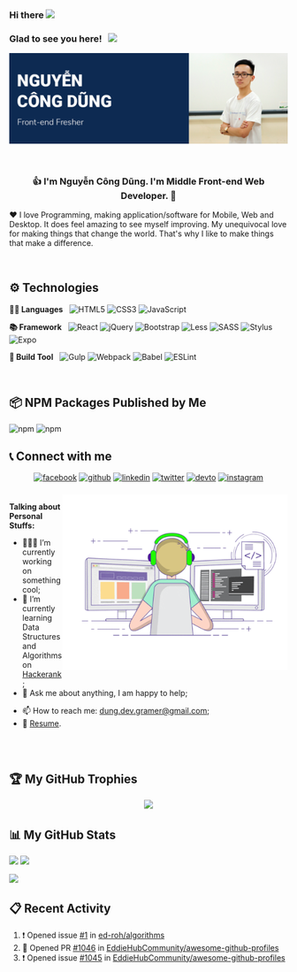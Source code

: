 ### Hi there <img src="https://media.giphy.com/media/hvRJCLFzcasrR4ia7z/giphy.gif" width="25px">


### Glad to see you here! &nbsp; ![](https://visitor-badge.glitch.me/badge?page_id=dunggramer.dunggramer)  
[![Cover](https://raw.githubusercontent.com/DungGramer/DungGramer/master/icon/cover-2.png)](https://github.com/DungGramer/)    


<br />
 
### <div align="center">👍 I'm Nguyễn Công Dũng. I'm Middle Front-end Web Developer.  🚀</div>
❤️ I love Programming, making application/software for Mobile, Web and Desktop. It does feel amazing to see myself improving. My unequivocal love for making things that change the world. That's why I like to make things that make a difference. 

<br/>

## ⚙️ Technologies
**✍🏼 Languages**  &nbsp; 
![HTML5](https://img.shields.io/badge/html5-%23E34F26.svg?style=for-the-badge&logo=html5&logoColor=white)
![CSS3](https://img.shields.io/badge/css3-%231572B6.svg?style=for-the-badge&logo=css3&logoColor=white)
	![JavaScript](https://img.shields.io/badge/javascript-%23323330.svg?style=for-the-badge&logo=javascript&logoColor=%23F7DF1E)

**📚 Framework**  &nbsp; 
![React](https://img.shields.io/badge/react-%2320232a.svg?style=for-the-badge&logo=react&logoColor=%2361DAFB)
![jQuery](https://img.shields.io/badge/jquery-%230769AD.svg?style=for-the-badge&logo=jquery&logoColor=white)
![Bootstrap](https://img.shields.io/badge/bootstrap-%23563D7C.svg?style=for-the-badge&logo=bootstrap&logoColor=white)
![Less](https://img.shields.io/badge/less-2B4C80?style=for-the-badge&logo=less&logoColor=white)
![SASS](https://img.shields.io/badge/SASS-hotpink.svg?style=for-the-badge&logo=SASS&logoColor=white)
![Stylus](https://img.shields.io/badge/stylus-%23ff6347.svg?style=for-the-badge&logo=stylus&logoColor=white)
![Expo](https://img.shields.io/badge/expo-1C1E24?style=for-the-badge&logo=expo&logoColor=#D04A37)

**🔨 Build Tool** &nbsp; 
	![Gulp](https://img.shields.io/badge/GULP-%23CF4647.svg?style=for-the-badge&logo=gulp&logoColor=white)
 ![Webpack](https://img.shields.io/badge/webpack-%238DD6F9.svg?style=for-the-badge&logo=webpack&logoColor=black)
 ![Babel](https://img.shields.io/badge/Babel-F9DC3e?style=for-the-badge&logo=babel&logoColor=black)
 ![ESLint](https://img.shields.io/badge/ESLint-4B3263?style=for-the-badge&logo=eslint&logoColor=white)

<br />

## 📦 NPM Packages Published by Me
![npm](https://img.shields.io/npm/dt/type-detail?label=type-detail)
![npm](https://img.shields.io/npm/dt/constancy?label=constancy)


## 📞 Connect with me 
<div align="center">  
<a href="https://www.facebook.com/dung.dev.gramer/" target="_blank"><img src=https://img.shields.io/badge/facebook-%232E87FB.svg?&style=for-the-badge&logo=facebook&logoColor=white alt=facebook style="margin-bottom: 5px;" /></a>
<a href="https://github.com/DungGramer" target="_blank"><img src=https://img.shields.io/badge/github-%2324292e.svg?&style=for-the-badge&logo=github&logoColor=white alt=github style="margin-bottom: 5px;" /></a>
<a href="https://www.linkedin.com/in/DungGramer" target="_blank"><img src=https://img.shields.io/badge/linkedin-%231E77B5.svg?&style=for-the-badge&logo=linkedin&logoColor=white alt=linkedin style="margin-bottom: 5px;" /></a>
<a href="https://twitter.com/DungGramer" target="_blank"><img src=https://img.shields.io/badge/twitter-%2300acee.svg?&style=for-the-badge&logo=twitter&logoColor=white alt=twitter style="margin-bottom: 5px;" /></a>
<a href="https://dev.to/dunggramer" target="_blank"><img src=https://img.shields.io/badge/dev.to-%2308090A.svg?&style=for-the-badge&logo=dev.to&logoColor=white alt=devto style="margin-bottom: 5px;" /></a>
<a href="https://www.instagram.com/dung.gramer/" target="_blank"><img src="https://img.shields.io/badge/Instagram-%23E4405F.svg?style=for-the-badge&logo=Instagram&logoColor=white"  alt=instagram style="margin-bottom: 5px;" /></a>  
</div>
  
<br /> 
  
<img align="right" alt="GIF" src="image/coding.gif" width="408" height="318" />

**Talking about Personal Stuffs:**

- 👨🏻‍💻 I’m currently working on something cool;
- 🚀 I’m currently learning Data Structures and Algorithms on [Hackerank](https://www.hackerrank.com/DungGramer);
- 💬 Ask me about anything, I am happy to help;
<!-- - 📝 I regulary write articles on [hashnode](https://dunggramer.hashnode.dev/); -->
- 📫 How to reach me: dung.dev.gramer@gmail.com;
- 📝 [Resume](https://dunggramer.github.io/DungGramer/).

</br></br>
  
## 🏆 My GitHub Trophies
<div align="center"> 
	<img src="https://github-profile-trophy.vercel.app/?username=DungGramer&theme=flat&no-frame=false&no-bg=true&margin-w=5" />
</div>
 
## 📊 My GitHub Stats

<p>
  <img height="180em" src="https://github-readme-stats.vercel.app/api?username=DungGramer&show_icons=true&hide_border=true&&count_private=true&include_all_commits=true" />
  <img height="180em" src="https://github-readme-stats.vercel.app/api/top-langs/?username=DungGramer&exclude_repo=KNN-Image-Classification&show_icons=true&hide_border=true&layout=compact&langs_count=8"/>
</p>

<p>
  <img src="https://cr-skills-chart-widget.azurewebsites.net/api/api?username=DungGramer" />
</p>

## 📋 Recent Activity
<!--START_SECTION:activity-->
1. ❗️ Opened issue [#1](https://github.com/ed-roh/algorithms/issues/1) in [ed-roh/algorithms](https://github.com/ed-roh/algorithms)
2. 💪 Opened PR [#1046](https://github.com/EddieHubCommunity/awesome-github-profiles/pull/1046) in [EddieHubCommunity/awesome-github-profiles](https://github.com/EddieHubCommunity/awesome-github-profiles)
3. ❗️ Opened issue [#1045](https://github.com/EddieHubCommunity/awesome-github-profiles/issues/1045) in [EddieHubCommunity/awesome-github-profiles](https://github.com/EddieHubCommunity/awesome-github-profiles)
<!--END_SECTION:activity-->

<!--
<p align="center">
  <img src="https://komarev.com/ghpvc/?username=dunggramer&&style=flat-square" align="center" />
</p>
-->
